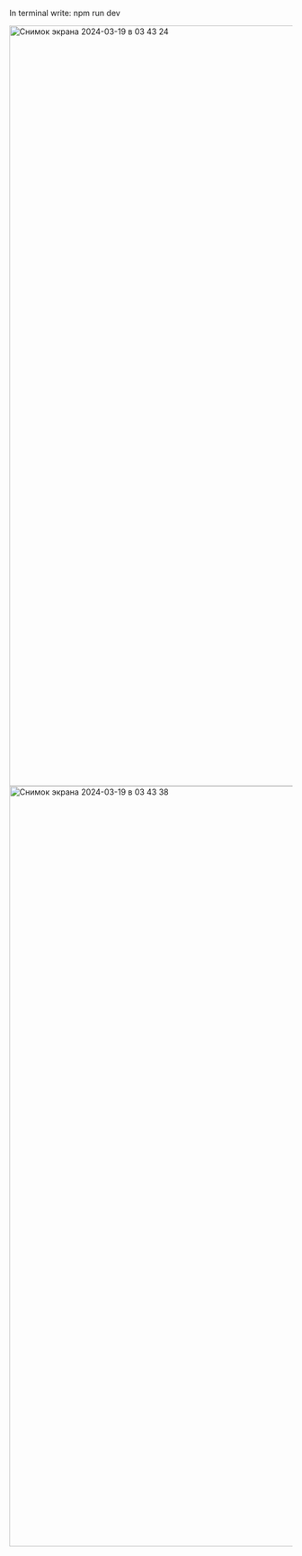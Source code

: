 In terminal write: npm run dev

<img width="1352" alt="Снимок экрана 2024-03-19 в 03 43 24" src="https://github.com/akbotazhaksylyk/Blog/assets/138726392/894cf30e-a8de-4215-9b77-c27f51798384">
<img width="1352" alt="Снимок экрана 2024-03-19 в 03 43 38" src="https://github.com/akbotazhaksylyk/Blog/assets/138726392/66abf155-afa8-4bcd-b499-0061b375d01a">
